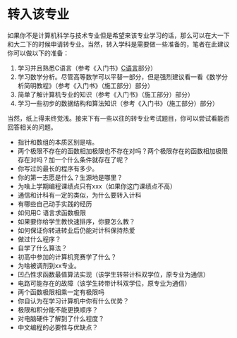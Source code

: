 # 转入该专业

如果你不是计算机科学与技术专业但是希望来该专业学习的话，那么可以在大一下和大二下的时候申请转专业。当然，转入学科是需要做一些准备的，笔者在此建议你可以做以下的准备：

1. 学习并且熟悉C语言（参考《入门书》[C语言](../shu-jia-li-ke-yi-zuo-de-jian-dan-yu-xi/bian-cheng-yu-yan/c-yu-yan.md)部分）
2. 学习数学分析。尽管高等数学可以平替一部分，但是强烈建议看一看《数学分析简明教程》（参考《入门书》（施工部分）部分）
3. 简单了解计算机专业的知识（参考《入门书》（施工部分）部分）
4. 学习一些初步的数据结构和算法知识（参考《入门书》（施工部分）部分）

当然，纸上得来终觉浅。接来下有一些以往的转专业考试题目，你可以尝试看能否回答相关的问题。

* 指针和数组的本质区别是啥。
* 两个极限不存在的函数相加极限也不存在对吗？两个极限存在的函数相加极限存在对吗？加一个什么条件就存在了呢？
* 你写过的最长的程序有多少。
* 你的第一志愿是什么？生源地是哪里？
* 为啥上学期编程课绩点只有xxx（如果你这门课绩点不高）
* 通信和计科有一定的类似，为什么要转入计科
* 有哪些自己动手实践的经历
* 如何用C 语言求函数极限
* 如果要你给学生教快速排序，你要怎么教？
* 如何保证你转进转业后仍能对计科保持热爱
* 做过什么程序？
* 自学了什么算法？
* 初高中参加的计算机竞赛学了什么？
* 为啥被调剂到xx专业。
* 凹凸性求函数最值算法实现（该学生转带计科双学位，原专业为通信）
* 电路可能存在的故障（该学生转带计科双学位，原专业为通信）
* 两个函数极限相乘一定有极限吗
* 你自认为在学习计算机中你有什么优势？
* 极限和积分能不能更换顺序？
* 对电脑硬件了解到了什么程度？
* 中文编程的必要性与优缺点？

